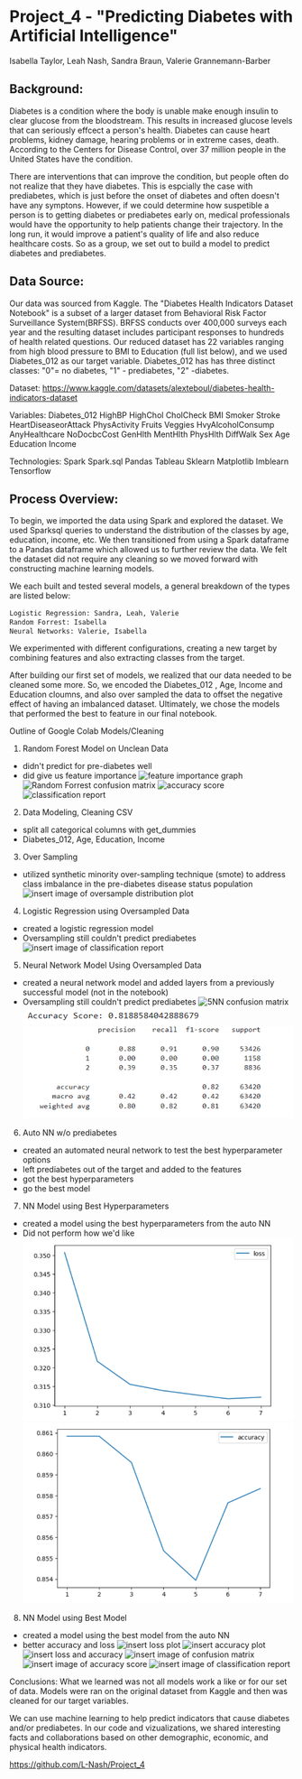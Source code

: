 # Project_4  - "Predicting Diabetes with Artificial Intelligence"
Isabella Taylor, Leah Nash, Sandra Braun, Valerie Grannemann-Barber

## Background:
Diabetes is a condition where the body is unable make enough insulin to clear glucose from the bloodstream. This results in increased glucose levels that can seriously effcect a person's health. Diabetes can cause heart problems, kidney damage, hearing problems or in extreme cases, death.  According to the Centers for Disease Control, over 37 million people in the United States have the condition.

There are interventions that can improve the condition, but people often do not realize that they have diabetes. This is espcially the case with prediabetes, which is just before the onset of diabetes and often doesn't have any symptons.  However, if we could determine how suspetible a person is to getting diabetes or prediabetes early on, medical professionals would have the opportunity to help patients change their trajectory. In the long run, it would improve a patient's quality of life and also reduce healthcare costs. So as a group, we set out to build a model to predict diabetes and prediabetes.


## Data Source: 
Our data was sourced from Kaggle. The "Diabetes Health Indicators Dataset Notebook" is a subset of a larger dataset from Behavioral Risk Factor Surveillance System(BRFSS). BRFSS conducts over 400,000 surveys each year and the resulting dataset includes participant responses to hundreds of health related questions.  Our reduced dataset has 22 variables ranging from high blood pressure to BMI to Education (full list below), and we used Diabetes_012 as our target variable. Diabetes_012 has has three distinct classes: "0"= no diabetes, "1" - prediabetes, "2" -diabetes. 

Dataset: https://www.kaggle.com/datasets/alexteboul/diabetes-health-indicators-dataset

Variables:
Diabetes_012
HighBP
HighChol
CholCheck
BMI
Smoker
Stroke
HeartDiseaseorAttack
PhysActivity
Fruits
Veggies
HvyAlcoholConsump
AnyHealthcare
NoDocbcCost
GenHlth
MentHlth
PhysHlth
DiffWalk
Sex
Age
Education
Income

 

Technologies:
Spark
Spark.sql
Pandas
Tableau
Sklearn 
Matplotlib
Imblearn
Tensorflow




## Process Overview:
To begin, we imported the data using Spark and explored the dataset.  We used Sparksql queries to understand the distribution of the classes by age, education, income, etc. We then transitioned from using a Spark dataframe to a Pandas dataframe which allowed us to further review the data. We felt the dataset did not require any cleaning so we moved forward with constructing machine learning models. 

We each built and tested several models, a general breakdown of the types are listed below:

    Logistic Regression: Sandra, Leah, Valerie
    Random Forrest: Isabella
    Neural Networks: Valerie, Isabella

We experimented with different configurations, creating a new target by combining features and also extracting classes from the target. 
   
After building our first set of models, we realized that our data needed to be cleaned some more. So, we encoded the Diabetes_012 , Age, Income and Education cloumns, and also over sampled the data to offset the negative effect of having an imbalanced dataset. Ultimately, we chose the models that performed the best to feature in our final notebook. 


Outline of Google Colab Models/Cleaning

1. Random Forest Model on Unclean Data
- didn't predict for pre-diabetes well
- did give us feature importance
![feature importance graph](/Project_4/Images/FeagureImportances.png)
![Random Forrest confusion matrix](/Project_4/Images/RandomForrestCofusion.png)
![accuracy score](/Project_4/Images/RFAccuracy.png)
![classification report](/Project_4/Images/RFclassificaton.png)

2. Data Modeling, Cleaning CSV
- split all categorical columns with get_dummies
- Diabetes_012, Age, Education, Income


3. Over Sampling
- utilized synthetic minority over-sampling technique (smote) to address class
imbalance in the pre-diabetes disease status population
![insert image of oversample distribution plot]()


4. Logistic Regression using Oversampled Data
- created a logistic regression model 
- Oversampling still couldn't predict prediabetes
![insert image of classification report]()

5. Neural Network Model Using Oversampled Data
- created a neural network model and added layers from
a previously successful model (not in the notebook)
- Oversampling still couldn't predict prediabetes
![5NN confusion matrix](/Images/image.png)
![5NN accuracy score](/Images/5NN_accuracty.png)
![5NN classification report](/Images/5NN_classification.png)

6. Auto NN w/o prediabetes
- created an automated neural network to test the best hyperparameter options
- left prediabetes out of the target and added to the features
- got the best hyperparameters
- go the best model

7. NN Model using Best Hyperparameters
- created a model using the best hyperparameters from the auto NN
- Did not perform how we'd like
![7NN loss plot](/Images/7NN_loss_plot.png)
![7NN accuracy plot](/Images/7NN_acc_plot.png)


8. NN Model using Best Model
- created a model using the best model from the auto NN
- better accuracy and loss
![insert loss plot]()
![insert accuracy plot]()
![insert loss and accuracy]()
![insert image of confusion matrix]()
![insert image of accuracy score]()
![insert image of classification report]() 


Conclusions:
What we learned was not all models work a like or for our set of data. Models were ran on the original dataset from Kaggle
and then was cleaned for our target variables.

We can use machine learning to help predict indicators that cause 
diabetes and/or prediabetes.  In our code and vizualizations, we shared interesting
facts and collaborations based on other demographic, economic, and physical health indicators.

https://github.com/L-Nash/Project_4